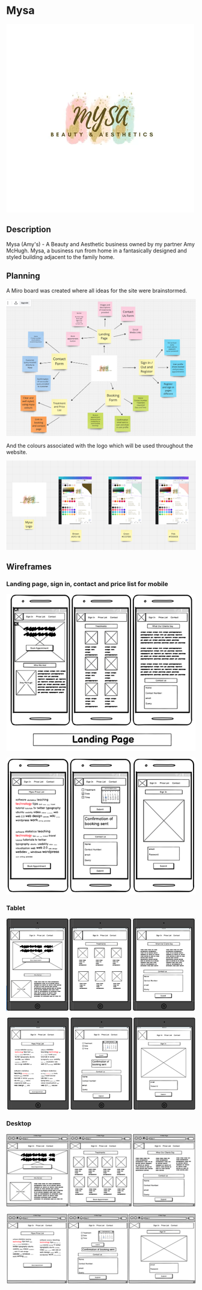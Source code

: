 # Mysa

![Logo](assets/images/mysa.logo.webp)

## Description

Mysa (Amy's) - A Beauty and Aesthetic business owned by my partner Amy McHugh. Mysa, a business run from home in a fantasically designed and styled building adjacent to the family home. 

## Planning

A Miro board was created where all ideas for the site were brainstormed. 

![Miro](assets/images/Miro-Board.webp)

And the colours associated with the logo which will be used throughout the website.

![Colours](assets/images/Design-Colours.webp)

## Wireframes

### Landing page, sign in, contact and price list for mobile

![Mobile](assets/images/Mobile1.webp)

![Mobile2](assets/images/Mobile2.webp)

### Tablet

![Tablet1](assets/images/Tablet1.png)

![Tablet2](assets/images/Tablet2.png)

### Desktop

![Desktop1](assets/images/Desktop1.png)

![Desktop2](assets/images/Desktop2.png)